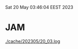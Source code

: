 Sat 20 May 03:46:04 EEST 2023
# JAM
<a href='./cache/202305/20_03.log'>./cache/202305/20_03.log</a>
